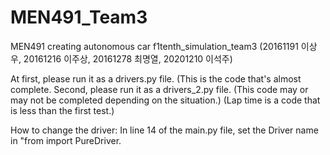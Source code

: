 # MEN491_Team3
MEN491 creating autonomous car f1tenth_simulation_team3 (20161191 이상우, 20161216 이주상, 20161278 최명열, 20201210 이석주)

At first, please run it as a drivers.py file. (This is the code that's almost complete. Second, please run it as a drivers_2.py file. (This code may or may not be completed depending on the situation.) (Lap time is a code that is less than the first test.)

How to change the driver: In line 14 of the main.py file, set the Driver name in "from <Driver name> import PureDriver.
